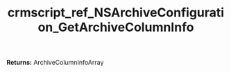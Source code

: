 ﻿---
title: crmscript_ref_NSArchiveConfiguration_GetArchiveColumnInfo
description: ArchiveColumnInfoArray NSArchiveConfiguration.GetArchiveColumnInfo()
intellisense: NSArchiveConfiguration.GetArchiveColumnInfo
keywords: NSArchiveConfiguration, GetArchiveColumnInfo
so.topic: reference
---



**Returns:** ArchiveColumnInfoArray


